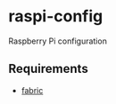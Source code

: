 raspi-config
============

Raspberry Pi configuration

Requirements
------------
- [fabric](https://github.com/fabric/fabric)